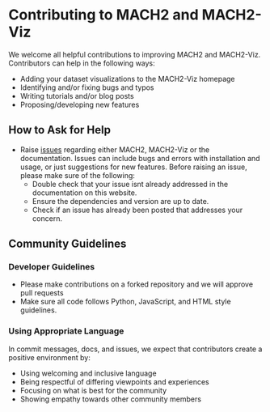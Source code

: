 <!-- markdownlint-disable MD007 -->

# Contributing to MACH2 and MACH2-Viz

We welcome all helpful contributions to improving MACH2 and MACH2-Viz. Contributors can help in the following ways:

- Adding your dataset visualizations to the MACH2-Viz homepage
- Identifying and/or fixing bugs and typos
- Writing tutorials and/or blog posts
- Proposing/developing new features

## How to Ask for Help

- Raise [issues](https://github.com/elkebir-group/MACH2/issues) regarding either MACH2, MACH2-Viz or the documentation. Issues can include bugs and errors with installation and usage, or just suggestions for new features. Before raising an issue, please make sure of the following:
    - Double check that your issue isnt already addressed in the documentation on this website.
    - Ensure the dependencies and version are up to date.
    - Check if an issue has already been posted that addresses your concern.

## Community Guidelines

### Developer Guidelines

- Please make contributions on a forked repository and we will approve pull requests
- Make sure all code follows Python, JavaScript, and HTML style guidelines.

### Using Appropriate Language

In commit messages, docs, and issues, we expect that contributors create a positive environment by:

- Using welcoming and inclusive language
- Being respectful of differing viewpoints and experiences
- Focusing on what is best for the community
- Showing empathy towards other community members

